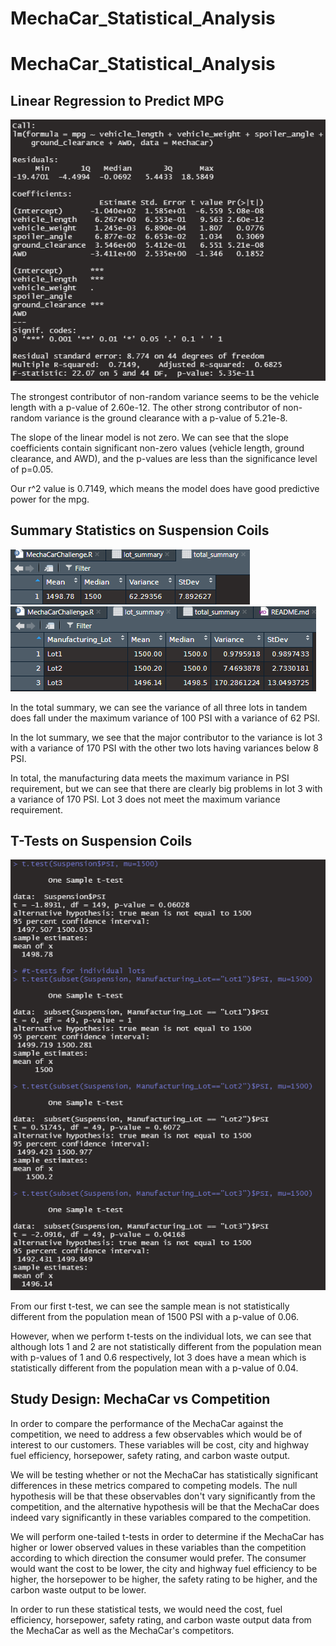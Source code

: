 # MechaCar_Statistical_Analysis
# MechaCar_Statistical_Analysis

## Linear Regression to Predict MPG

![](images/d1.png)

The strongest contributor of non-random variance seems to be the vehicle length with a p-value of 2.60e-12.  The other strong contributor of non-random variance is the ground clearance with a p-value of 5.21e-8.

The slope of the linear model is not zero.  We can see that the slope coefficients contain significant non-zero values (vehicle length, ground clearance, and AWD), and the p-values are less than the significance level of p=0.05.

Our r^2 value is 0.7149, which means the model does have good predictive power for the mpg.

## Summary Statistics on Suspension Coils

![](images/total_summ.png)
![](images/lot_summ.png)

In the total summary, we can see the variance of all three lots in tandem does fall under the maximum variance of 100 PSI with a variance of 62 PSI.

In the lot summary, we see that the major contributor to the variance is lot 3 with a variance of 170 PSI with the other two lots having variances below 8 PSI.

In total, the manufacturing data meets the maximum variance in PSI requirement, but we can see that there are clearly big problems in lot 3 with a variance of 170 PSI.  Lot 3 does not meet the maximum variance requirement.

## T-Tests on Suspension Coils

![](images/t_tests.png)

From our first t-test, we can see the sample mean is not statistically different from the population mean of 1500 PSI with a p-value of 0.06.

However, when we perform t-tests on the individual lots, we can see that although lots 1 and 2 are not statistically different from the population mean with p-values of 1 and 0.6 respectively, lot 3 does have a mean which is statistically different from the population mean with a p-value of 0.04.

## Study Design: MechaCar vs Competition

In order to compare the performance of the MechaCar against the competition, we need to address a few observables which would be of interest to our customers.  These variables will be cost, city and highway fuel efficiency, horsepower, safety rating, and carbon waste output.

We will be testing whether or not the MechaCar has statistically significant differences in these metrics compared to competing models.  The null hypothesis will be that these observables don't vary significantly from the competition, and the alternative hypothesis will be that the MechaCar does indeed vary significantly in these variables compared to the competition.  

We will perform one-tailed t-tests in order to determine if the MechaCar has higher or lower observed values in these variables than the competition according to which direction the consumer would prefer.  The consumer would want the cost to be lower, the city and highway fuel efficiency to be higher, the horsepower to be higher, the safety rating to be higher, and the carbon waste output to be lower.

In order to run these statistical tests, we would need the cost, fuel efficiency, horsepower, safety rating, and carbon waste output data from the MechaCar as well as the MechaCar's competitors.
